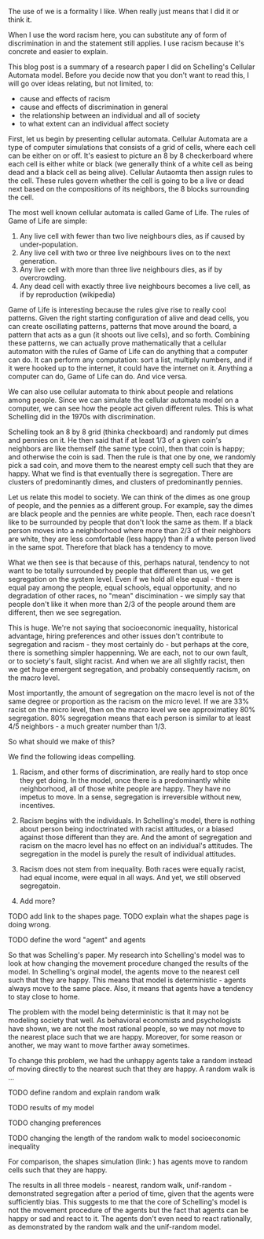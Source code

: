 The use of we is a formality I like. 
When really just means that I did it or think it.

When I use the word racism here, you can substitute any of form of discrimination in and the statement still applies. 
I use racism because it's concrete and easier to explain.

This blog post is a summary of a research paper I did on Schelling's Cellular Automata model. 
Before you decide now that you don't want to read this, I will go over ideas relating, but not limited, to:
- cause and effects of racism
- cause and effects of discrimination in general
- the relationship between an individual and all of society
- to what extent can an individual affect society

First, let us begin by presenting cellular automata. 
Cellular Automata are a type of computer simulations that consists of a grid of cells, where each cell can be either on or off. 
It's easiest to picture an 8 by 8 checkerboard where each cell is either white or black (we generally think of a white cell as being dead and a black cell as being alive). 
Cellular Autaomta then assign rules to the cell. 
These rules govern whether the cell is going to be a live or dead next based on the compositions of its neighbors, the 8 blocks surrounding the cell.

The most well known cellular automata is called Game of Life.
The rules of Game of Life are simple: 
1. Any live cell with fewer than two live neighbours dies, as if caused by under-population.
2. Any live cell with two or three live neighbours lives on to the next generation.
3. Any live cell with more than three live neighbours dies, as if by overcrowding.
4. Any dead cell with exactly three live neighbours becomes a live cell, as if by reproduction (wikipedia)

Game of Life is interesting because the rules give rise to really cool patterns.
Given the right starting configuration of alive and dead cells, you can create oscillating patterns, patterns that move around the board, a pattern that acts as a gun (it shoots out live cells), and so forth. 
Combining these patterns, we can actually prove mathematically that a cellular automaton with the rules of Game of Life can do anything that a computer can do. 
It can perform any computation: sort a list, multiply numbers, and if it were hooked up to the internet, it could have the internet on it.
Anything a computer can do, Game of Life can do. 
And vice versa. 

We can also use cellular automata to think about people and relations among people.
Since we can simulate the cellular automata model on a computer, we can see how the people act given different rules. 
This is what Schelling did in the 1970s with discrimination.

Schelling took an 8 by 8 grid (thinka checkboard) and randomly put dimes and pennies on it. 
He then said that if at least 1/3 of a given coin's neighbors are like themself (the same type coin), then that coin is happy; and otherwise the coin is sad. 
Then the rule is that one by one, we randomly pick a sad coin, and move them to the nearest empty cell such that they are happy.
What we find is that eventually there is segregation. 
There are clusters of predominantly dimes, and clusters of predominantly pennies. 

Let us relate this model to society.
We can think of the dimes as one group of people, and the pennies as a different group.
For example, say the dimes are black people and the pennies are white people. 
Then, each race doesn't like to be surrounded by people that don't look the same as them.
If a black person moves into a neighborhood where more than 2/3 of their neighbors are white, they are less comfortable (less happy) than if a white person lived in the same spot.
Therefore that black has a tendency to move. 

What we then see is that because of this, perhaps natural, tendency to not want to be totally surrounded by people that different than us, we get segregation on the system level.
Even if we hold all else equal - there is equal pay among the people, equal schools, equal opportunity, and no degradation of other races, no "mean" discimination - we simply say that people don't like it when more than 2/3 of the people around them are different, then we see segregation.

This is huge. 
We're not saying that socioeconomic inequality, historical advantage, hiring preferences and other issues don't contribute to segregation and racism - they most certainly do - but perhaps at the core, there is something simpler happenning. 
We are each, not to our own fault, or to society's fault, slight racist.
And when we are all slightly racist, then we get huge emergent segregation, and probably consequently racism, on the macro level. 

Most importantly, the amount of segregation on the macro level is not of the same degree or proportion as the racism on the micro level.
If we are 33% racist on the micro level, then on the macro level we see approximatley 80% segregation. 
80% segregation means that each person is similar to at least 4/5 neighbors - a much greater number than 1/3.

So what should we make of this?

We find the following ideas compelling.

1. Racism, and other forms of discrimination, are really hard to stop once they get doing.
    In the model, once there is a predominantly white neighborhood, all of those white people are happy.
    They have no impetus to move.
    In a sense, segregation is irreversible without new, incentives.

2. Racism begins with the individuals.
    In Schelling's model, there is nothing about person being indoctrinated with racist attitudes, or a biased against those different than they are.
    And the amont of segregation and racism on the macro level has no effect on an individual's attitudes. 
    The segregation in the model is purely the result of individual attitudes.

3. Racism does not stem from inequality.
    Both races were equally racist, had equal income, were equal in all ways. 
    And yet, we still observed segregatoin.

4. Add more?

TODO add link to the shapes page.
TODO explain what the shapes page is doing wrong.

TODO define the word "agent" and agents

So that was Schelling's paper. 
My research into Schelling's model was to look at how changing the movement procedure changed the results of the model.
In Schelling's orginal model, the agents move to the nearest cell such that they are happy.
This means that model is deterministic - agents always move to the same place.
Also, it means that agents have a tendency to stay close to home.

The problem with the model being deterministic is that it may not be modeling society that well.
As behavioral economists and psychologists have shown, we are not the most rational people, so we may not move to the nearest place such that we are happy.
Moreover, for some reason or another, we may want to move farther away sometimes. 

To change this problem, we had the unhappy agents take a random instead of moving directly to the nearest such that they are happy.
A random walk is ...

TODO define random and explain random walk

TODO results of my model

TODO changing preferences

TODO changing the length of the random walk to model socioeconomic inequality

For comparison, the shapes simulation (link: ) has agents move to random cells such that they are happy.

The results in all three models - nearest, random walk, unif-random - demonstrated segregation after a period of time, given that the agents were sufficiently bias.
This suggests to me that the core of Schelling's model is not the movement procedure of the agents but the fact that agents can be happy or sad and react to it. 
The agents don't even need to react rationally, as demonstrated by the random walk and the unif-random model. 



























